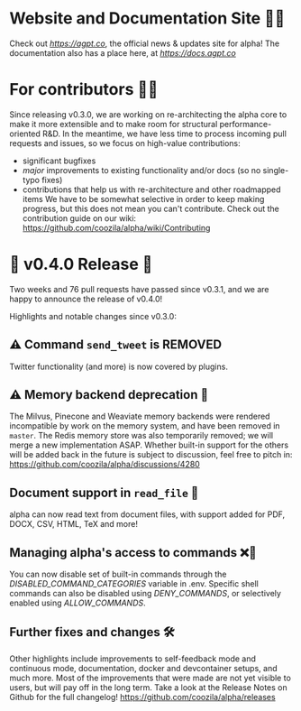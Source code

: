 # Website and Documentation Site 📰📖
Check out *https://agpt.co*, the official news & updates site for alpha!
The documentation also has a place here, at *https://docs.agpt.co*

# For contributors 👷🏼
Since releasing v0.3.0, we are working on re-architecting the alpha core to make
it more extensible and to make room for structural performance-oriented R&D.
In the meantime, we have less time to process incoming pull requests and issues,
so we focus on high-value contributions:
 * significant bugfixes
 * *major* improvements to existing functionality and/or docs (so no single-typo fixes)
 * contributions that help us with re-architecture and other roadmapped items
We have to be somewhat selective in order to keep making progress, but this does not
mean you can't contribute. Check out the contribution guide on our wiki:
https://github.com/coozila/alpha/wiki/Contributing

# 🚀 v0.4.0 Release 🚀
Two weeks and 76 pull requests have passed since v0.3.1, and we are happy to announce
the release of v0.4.0!

Highlights and notable changes since v0.3.0:

## ⚠️ Command `send_tweet` is REMOVED
Twitter functionality (and more) is now covered by plugins.

## ⚠️ Memory backend deprecation 💾
The Milvus, Pinecone and Weaviate memory backends were rendered incompatible
by work on the memory system, and have been removed in `master`. The Redis
memory store was also temporarily removed; we will merge a new implementation ASAP.
Whether built-in support for the others will be added back in the future is subject to
discussion, feel free to pitch in: https://github.com/coozila/alpha/discussions/4280

## Document support in `read_file` 📄
alpha can now read text from document files, with support added for PDF, DOCX, CSV,
HTML, TeX and more!

## Managing alpha's access to commands ❌🔧
You can now disable set of built-in commands through the *DISABLED_COMMAND_CATEGORIES*
variable in .env. Specific shell commands can also be disabled using *DENY_COMMANDS*,
or selectively enabled using *ALLOW_COMMANDS*.

## Further fixes and changes 🛠️
Other highlights include improvements to self-feedback mode and continuous mode,
documentation, docker and devcontainer setups, and much more. Most of the improvements
that were made are not yet visible to users, but will pay off in the long term.
Take a look at the Release Notes on Github for the full changelog!
https://github.com/coozila/alpha/releases
